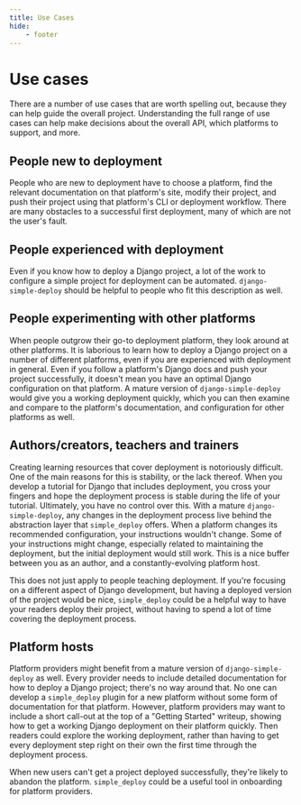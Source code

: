 ```yaml
---
title: Use Cases
hide:
    - footer
---
```


# Use cases

There are a number of use cases that are worth spelling out, because they can help guide the overall project. Understanding the full range of use cases can help make decisions about the overall API, which platforms to support, and more.

## People new to deployment

People who are new to deployment have to choose a platform, find the relevant documentation on that platform's site, modify their project, and push their project using that platform's CLI or deployment workflow. There are many obstacles to a successful first deployment, many of which are not the user's fault.

## People experienced with deployment

Even if you know how to deploy a Django project, a lot of the work to configure a simple project for deployment can be automated. `django-simple-deploy` should be helpful to people who fit this description as well.

## People experimenting with other platforms

When people outgrow their go-to deployment platform, they look around at other platforms. It is laborious to learn how to deploy a Django project on a number of different platforms, even if you are experienced with deployment in general. Even if you follow a platform's Django docs and push your project successfully, it doesn't mean you have an optimal Django configuration on that platform. A mature version of `django-simple-deploy` would give you a working deployment quickly, which you can then examine and compare to the platform's documentation, and configuration for other platforms as well.

## Authors/creators, teachers and trainers

Creating learning resources that cover deployment is notoriously difficult. One of the main reasons for this is stability, or the lack thereof. When you develop a tutorial for Django that includes deployment, you cross your fingers and hope the deployment process is stable during the life of your tutorial. Ultimately, you have no control over this. With a mature `django-simple-deploy`, any changes in the deployment process live behind the abstraction layer that `simple_deploy` offers. When a platform changes its recommended configuration, your instructions wouldn't change. Some of your instructions might change, especially related to maintaining the deployment, but the initial deployment would still work. This is a nice buffer between you as an author, and a constantly-evolving platform host.

This does not just apply to people teaching deployment. If you're focusing on a different aspect of Django development, but having a deployed version of the project would be nice, `simple_deploy` could be a helpful way to have your readers deploy their project, without having to spend a lot of time covering the deployment process.

## Platform hosts

Platform providers might benefit from a mature version of `django-simple-deploy` as well. Every provider needs to include detailed documentation for how to deploy a Django project; there's no way around that. No one can develop a `simple_deploy` plugin for a new platform without some form of documentation for that platform. However, platform providers may want to include a short call-out at the top of a "Getting Started" writeup, showing how to get a working Django deployment on their platform quickly. Then readers could explore the working deployment, rather than having to get every deployment step right on their own the first time through the deployment process.

When new users can't get a project deployed successfully, they're likely to abandon the platform. `simple_deploy` could be a useful tool in onboarding for platform providers.
